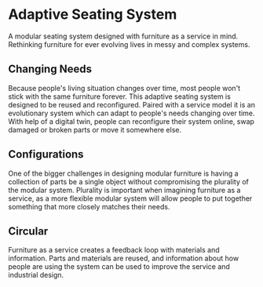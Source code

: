# Adaptive Seating System

A modular seating system designed with furniture as a service in mind. Rethinking furniture for ever evolving lives in messy and complex systems.

## Changing Needs

Because people's living situation changes over time, most people won't stick with the same furniture forever. This adaptive seating system is designed to be reused and reconfigured. Paired with a service model it is an evolutionary system which can adapt to people's needs changing over time. With help of a digital twin, people can reconfigure their system online, swap damaged or broken parts or move it somewhere else.

## Configurations

One of the bigger challenges in designing modular furniture is having a collection of parts be a single object without compromising the plurality of the modular system. Plurality is important when imagining furniture as a service, as a more flexible modular system will allow people to put together something that more closely matches their needs.

## Circular

Furniture as a service creates a feedback loop with materials and information. Parts and materials are reused, and information about how people are using the system can be used to improve the service and industrial design.